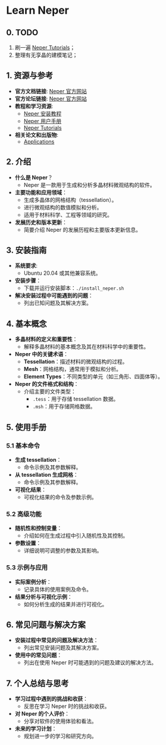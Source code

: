# Learn Neper
## 0. TODO 
1. 刷一遍 [Neper Tutorials](https://neper.info/doc/tutorials.html)；
2. 整理有无孪晶的建模笔记；

## 1. 资源与参考
- **官方文档链接**: [Neper 官方网站](https://neper.info/index.html)
- **官方论坛链接**: [Neper 官方网站](https://github.com/neperfepx/neper/discussions)
- **教程和学习资源**:
  - [Neper 安装教程](https://neper.info/doc/tutorials/install_ubuntu22.html)
  - [Neper 用户手册](https://neper.info/doc/)
  - [Neper Tutorials](https://neper.info/doc/tutorials.html)
- **相关论文和出版物**:
  - [Applications](https://neper.info/applications.html)

## 2. 介绍
- **什么是 Neper**？
  - Neper 是一款用于生成和分析多晶材料微观结构的软件。
- **主要功能和应用领域**：
  - 生成多晶体的网格结构（tessellation）。
  - 进行微观结构的数值模拟和分析。
  - 适用于材料科学、工程等领域的研究。
- **发展历史和版本更新**：
  - 简要介绍 Neper 的发展历程和主要版本更新信息。

## 3. 安装指南
- **系统要求**:
  - Ubuntu 20.04 或其他兼容系统。
- **安装步骤**：
  - 下载并运行安装脚本：`./install_neper.sh`
- **解决安装过程中可能遇到的问题**：
  - 列出已知问题及其解决方案。

## 4. 基本概念
- **多晶材料的定义和重要性**：
  - 解释多晶材料的基本概念及其在材料科学中的重要性。
- **Neper 中的关键术语**：
  - **Tessellation**：描述材料的微观结构的过程。
  - **Mesh**：网格结构，通常用于模拟和分析。
  - **Element Types**：不同类型的单元（如三角形、四面体等）。
- **Neper 的文件格式和结构**：
  - 介绍主要的文件类型：
    - `.tess`：用于存储 tessellation 数据。
    - `.msh`：用于存储网格数据。

## 5. 使用手册
### 5.1 基本命令
- **生成 tessellation**：
  - 命令示例及其参数解释。
- **从 tessellation 生成网格**：
  - 命令示例及其参数解释。
- **可视化结果**：
  - 可视化结果的命令及参数示例。

### 5.2 高级功能
- **随机性和控制变量**：
  - 介绍如何在生成过程中引入随机性及其控制。
- **参数设置**：
  - 详细说明可调整的参数及其影响。

### 5.3 示例与应用
- **实际案例分析**：
  - 记录具体的使用案例及命令。
- **结果分析与可视化示例**：
  - 如何分析生成的结果并进行可视化。

## 6. 常见问题与解决方案
- **安装过程中常见的问题及解决方法**：
  - 列出常见安装问题及其解决方案。
- **使用中的常见问题**：
  - 列出在使用 Neper 时可能遇到的问题及建议的解决方法。

## 7. 个人总结与思考
- **学习过程中遇到的挑战和收获**：
  - 反思在学习 Neper 时的挑战和收获。
- **对 Neper 的个人评价**：
  - 分享对软件的使用体验和看法。
- **未来的学习计划**：
  - 规划进一步的学习和研究方向。
